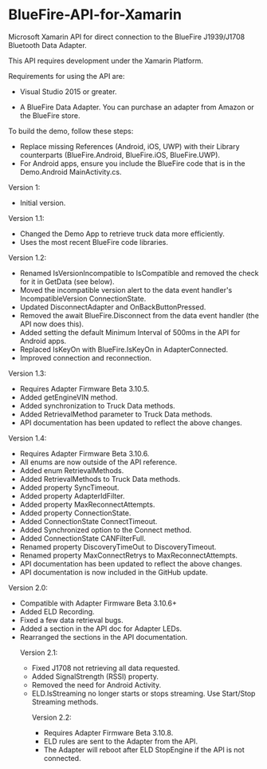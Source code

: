 ﻿# BlueFire-API-for-Xamarin
Microsoft Xamarin API for direct connection to the BlueFire J1939/J1708 Bluetooth Data Adapter.

This API requires development under the Xamarin Platform.

Requirements for using the API are:
	<ul><li> Visual Studio 2015 or greater.</ul>
	<ul><li> A BlueFire Data Adapter. You can purchase an adapter from Amazon or the BlueFire store.</ul>

To build the demo, follow these steps:
    <ul><li> Replace missing References (Android, iOS, UWP) with their Library counterparts (BlueFire.Android, BlueFire.iOS, BlueFire.UWP).
	<li> For Android apps, ensure you include the BlueFire code that is in the Demo.Android MainActivity.cs. </ul>

Version 1:<ul>
	<li>Initial version.
</ul>

Version 1.1:<ul>
	<li>Changed the Demo App to retrieve truck data more efficiently.
	<li>Uses the most recent BlueFire code libraries.
</ul>

Version 1.2:<ul>
	<li>Renamed IsVersionIncompatible to IsCompatible and removed the check for it in GetData (see below).
	<li>Moved the incompatible version alert to the data event handler's IncompatibleVersion ConnectionState.
	<li>Updated DisconnectAdapter and OnBackButtonPressed.
	<li>Removed the await BlueFire.Disconnect from the data event handler (the API now does this).
	<li>Added setting the default Minimum Interval of 500ms in the API for Android apps.
	<li>Replaced IsKeyOn with BlueFire.IsKeyOn in AdapterConnected.
	<li>Improved connection and reconnection.
</ul>

Version 1.3:<ul>
	<li>Requires Adapter Firmware Beta 3.10.5.
	<li>Added getEngineVIN method.
	<li>Added synchronization to Truck Data methods.
	<li>Added RetrievalMethod parameter to Truck Data methods.
	<li>API documentation has been updated to reflect the above changes.
</ul>

Version 1.4:<ul>
	<li>Requires Adapter Firmware Beta 3.10.6.
    <li>All enums are now outside of the API reference.
    <li>Added enum RetrievalMethods.
	<li>Added RetrievalMethods to Truck Data methods.
    <li>Added property SyncTimeout.
    <li>Added property AdapterIdFilter.
    <li>Added property MaxReconnectAttempts.
    <li>Added property ConnectionState.
	<li>Added ConnectionState ConnectTimeout.
    <li>Added Synchronized option to the Connect method.
	<li>Added ConnectionState CANFilterFull.
	<li>Renamed property DiscoveryTimeOut to DiscoveryTimeout.
    <li>Renamed property MaxConnectRetrys to MaxReconnectAttempts.
	<li>API documentation has been updated to reflect the above changes.
    <li>API documentation is now included in the GitHub update.
</ul>

Version 2.0:<ul>
	<li>Compatible with Adapter Firmware Beta 3.10.6+
    <li>Added ELD Recording.
	<li>Fixed a few data retrieval bugs.
	<li>Added a section in the API doc for Adapter LEDs.
	<li>Rearranged the sections in the API documentation.

Version 2.1:<ul>
	<li>Fixed J1708 not retrieving all data requested.
    <li>Added SignalStrength (RSSI) property.
    <li>Removed the need for Android Activity.
    <li>ELD.IsStreaming no longer starts or stops streaming. Use Start/Stop Streaming methods.

Version 2.2:<ul>
	<li>Requires Adapter Firmware Beta 3.10.8.
	<li>ELD rules are sent to the Adapter from the API.
	<li>The Adapter will reboot after ELD StopEngine if the API is not connected.

